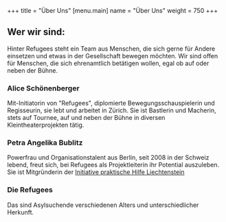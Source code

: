 +++
title = "Über Uns"
[menu.main]
name =  "Über Uns"
weight = 750
+++
## Wer wir sind: 

Hinter Refugees steht ein Team aus Menschen, die sich gerne für Andere einsetzen und etwas in der Gesellschaft bewegen möchten.
Wir sind offen für Menschen, die sich ehrenamtlich betätigen wollen, egal ob auf oder neben der Bühne.

### Alice Schönenberger
Mit-Initiatorin von "Refugees", diplomierte Bewegungsschauspielerin und Regisseurin, sie lebt und arbeitet in Zürich. Sie ist Bastlerin und Macherin, stets auf Tournee, auf und neben der Bühne in diversen Kleintheaterprojekten tätig. 

### Petra Angelika Bublitz
Powerfrau und Organisationstalent aus Berlin, seit 2008  in der Schweiz lebend, freut sich, bei Refugees als Projektleiterin ihr Potential auszuleben. Sie ist Mitgründerin der [Initiative praktische Hilfe Liechtenstein](www.praktischehilfe.li)

### Die Refugees
Das sind Asylsuchende verschiedenen Alters und unterschiedlicher Herkunft.



